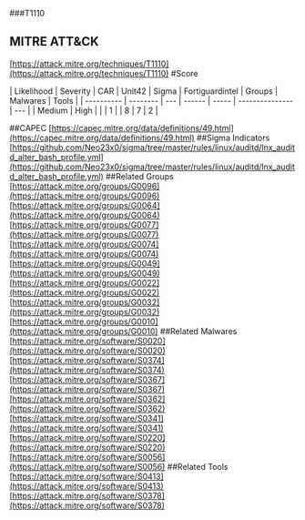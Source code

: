 ###T1110
## MITRE ATT&CK
[https://attack.mitre.org/techniques/T1110](https://attack.mitre.org/techniques/T1110)
#Score

| Likelihood | Severity | CAR | Unit42 | Sigma | Fortiguardintel | Groups | Malwares | Tools |
| ---------- | -------- | --- | ------ | ----- | --------------- | ---  |
| Medium | High |   |   | 1 |   | 8 | 7 | 2 |

##CAPEC
[https://capec.mitre.org/data/definitions/49.html](https://capec.mitre.org/data/definitions/49.html)
[]()
##Sigma Indicators
[https://github.com/Neo23x0/sigma/tree/master/rules/linux/auditd/lnx_auditd_alter_bash_profile.yml](https://github.com/Neo23x0/sigma/tree/master/rules/linux/auditd/lnx_auditd_alter_bash_profile.yml)
[]()
##Related Groups
[https://attack.mitre.org/groups/G0096](https://attack.mitre.org/groups/G0096)
[https://attack.mitre.org/groups/G0064](https://attack.mitre.org/groups/G0064)
[https://attack.mitre.org/groups/G0077](https://attack.mitre.org/groups/G0077)
[https://attack.mitre.org/groups/G0074](https://attack.mitre.org/groups/G0074)
[https://attack.mitre.org/groups/G0049](https://attack.mitre.org/groups/G0049)
[https://attack.mitre.org/groups/G0022](https://attack.mitre.org/groups/G0022)
[https://attack.mitre.org/groups/G0032](https://attack.mitre.org/groups/G0032)
[https://attack.mitre.org/groups/G0010](https://attack.mitre.org/groups/G0010)
[]()
##Related Malwares
[https://attack.mitre.org/software/S0020](https://attack.mitre.org/software/S0020)
[https://attack.mitre.org/software/S0374](https://attack.mitre.org/software/S0374)
[https://attack.mitre.org/software/S0367](https://attack.mitre.org/software/S0367)
[https://attack.mitre.org/software/S0362](https://attack.mitre.org/software/S0362)
[https://attack.mitre.org/software/S0341](https://attack.mitre.org/software/S0341)
[https://attack.mitre.org/software/S0220](https://attack.mitre.org/software/S0220)
[https://attack.mitre.org/software/S0056](https://attack.mitre.org/software/S0056)
[]()
##Related Tools
[https://attack.mitre.org/software/S0413](https://attack.mitre.org/software/S0413)
[https://attack.mitre.org/software/S0378](https://attack.mitre.org/software/S0378)
[]()
